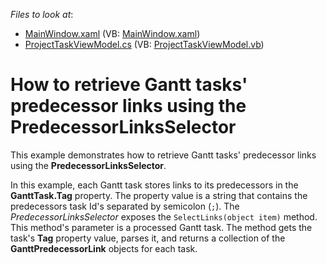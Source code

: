 <!-- default file list -->
*Files to look at*:

* [MainWindow.xaml](./CS/GanttControlDemoApp/MainWindow.xaml) (VB: [MainWindow.xaml](./VB/GanttControlDemoAppVB/MainWindow.xaml))
* [ProjectTaskViewModel.cs](./CS/GanttControlDemoApp/ProjectTaskViewModel.cs) (VB: [ProjectTaskViewModel.vb](./VB/GanttControlDemoAppVB/ProjectTaskViewModel.vb))
<!-- default file list end -->
# How to retrieve Gantt tasks' predecessor links using the PredecessorLinksSelector


This example demonstrates how to retrieve Gantt tasks' predecessor links using the **PredecessorLinksSelector**. 

In this example, each Gantt task stores links to its predecessors in the **GanttTask.Tag** property. The property value is a string that contains the predecessors task Id's separated by semicolon (`;`). 
The *PredecessorLinksSelector* exposes the `SelectLinks(object item)` method. This method's parameter is a processed Gantt task. The method gets the task's **Tag** property value, parses it, and returns a collection of the **GanttPredecessorLink** objects for each task.
